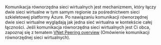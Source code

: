 Komunikacja równorzędna sieci wirtualnych jest mechanizmem, który łączy dwie sieci wirtualne w tym samym regionie za pośrednictwem sieci szkieletowej platformy Azure. Po nawiązaniu komunikacji równorzędnej dwie sieci wirtualne wyglądają jak jedna sieć wirtualna w kontekście całej łączności. Jeśli komunikacja równorzędna sieci wirtualnych jest Ci obca, zapoznaj się z tematem [VNet Peering overview](../articles/virtual-network/virtual-network-peering-overview.md) (Omówienie komunikacji równorzędnej sieci wirtualnych).



<!--HONumber=Nov16_HO2-->


